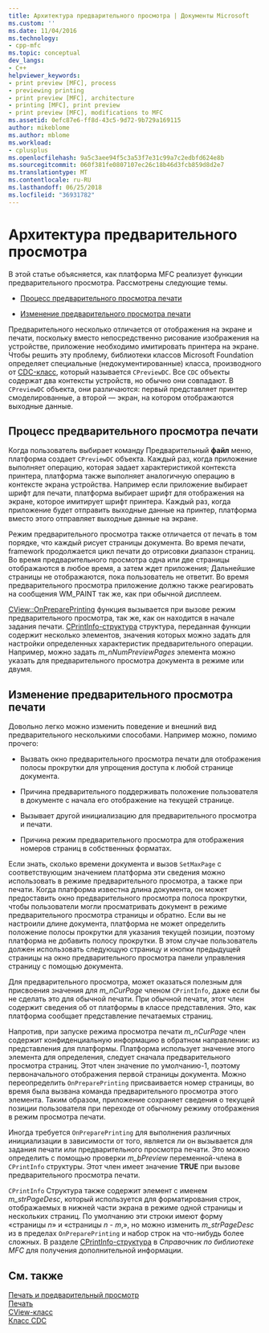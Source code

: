 ```yaml
---
title: Архитектура предварительного просмотра | Документы Microsoft
ms.custom: ''
ms.date: 11/04/2016
ms.technology:
- cpp-mfc
ms.topic: conceptual
dev_langs:
- C++
helpviewer_keywords:
- print preview [MFC], process
- previewing printing
- print preview [MFC], architecture
- printing [MFC], print preview
- print preview [MFC], modifications to MFC
ms.assetid: 0efc87e6-ff8d-43c5-9d72-9b729a169115
author: mikeblome
ms.author: mblome
ms.workload:
- cplusplus
ms.openlocfilehash: 9a5c3aee94f5c3a53f7e31c99a7c2edbfd624e8b
ms.sourcegitcommit: 060f381fe0807107ec26c18b46d3fcb859d8d2e7
ms.translationtype: MT
ms.contentlocale: ru-RU
ms.lasthandoff: 06/25/2018
ms.locfileid: "36931782"
---
```

# <a name="print-preview-architecture"></a>Архитектура предварительного просмотра
В этой статье объясняется, как платформа MFC реализует функции предварительного просмотра. Рассмотрены следующие темы.  
  
-   [Процесс предварительного просмотра печати](#_core_the_print_preview_process)  
  
-   [Изменение предварительного просмотра печати](#_core_modifying_print_preview)  
  
 Предварительного несколько отличается от отображения на экране и печати, поскольку вместо непосредственно рисование изображения на устройстве, приложение необходимо имитировать принтера на экране. Чтобы решить эту проблему, библиотеки классов Microsoft Foundation определяет специальные (недокументированные) класса, производного от [CDC-класс](../mfc/reference/cdc-class.md), который называется `CPreviewDC`. Все `CDC` объекты содержат два контексты устройств, но обычно они совпадают. В `CPreviewDC` объекта, они различаются: первый представляет принтер смоделированные, а второй — экран, на котором отображаются выходные данные.  
  
##  <a name="_core_the_print_preview_process"></a> Процесс предварительного просмотра печати  
 Когда пользователь выбирает команду Предварительный **файл** меню, платформа создает `CPreviewDC` объекта. Каждый раз, когда приложение выполняет операцию, которая задает характеристикой контекста принтера, платформа также выполняет аналогичную операцию в контексте экрана устройства. Например если приложение выбирает шрифт для печати, платформа выбирает шрифт для отображения на экране, которое имитирует шрифт принтера. Каждый раз, когда приложение будет отправить выходные данные на принтер, платформа вместо этого отправляет выходные данные на экране.  
  
 Режим предварительного просмотра также отличается от печать в том порядке, что каждый рисует страницы документа. Во время печати, framework продолжается цикл печати до отрисовки диапазон страниц. Во время предварительного просмотра одна или две страницы отображаются в любое время, а затем ждет приложения; Дальнейшие страницы не отображаются, пока пользователь не ответит. Во время предварительного просмотра приложение должно также реагировать на сообщения WM_PAINT так же, как при обычной дисплеем.  
  
 [CView::OnPreparePrinting](../mfc/reference/cview-class.md#onprepareprinting) функция вызывается при вызове режим предварительного просмотра, так же, как он находится в начале задания печати. [CPrintInfo-структура](../mfc/reference/cprintinfo-structure.md) структура, переданная функции содержит несколько элементов, значения которых можно задать для настройки определенных характеристик предварительного операции. Например, можно задать *m_nNumPreviewPages* элемента можно указать для предварительного просмотра документа в режиме или двумя.  
  
##  <a name="_core_modifying_print_preview"></a> Изменение предварительного просмотра печати  
 Довольно легко можно изменить поведение и внешний вид предварительного несколькими способами. Например можно, помимо прочего:  
  
-   Вызвать окно предварительного просмотра печати для отображения полосы прокрутки для упрощения доступа к любой странице документа.  
  
-   Причина предварительного поддерживать положение пользователя в документе с начала его отображение на текущей странице.  
  
-   Вызывает другой инициализацию для предварительного просмотра и печати.  
  
-   Причина режим предварительного просмотра для отображения номеров страниц в собственных форматах.  
  
 Если знать, сколько времени документа и вызов `SetMaxPage` с соответствующим значением платформа эти сведения можно использовать в режиме предварительного просмотра, а также при печати. Когда платформа известна длина документа, он может предоставить окно предварительного просмотра полоса прокрутки, чтобы пользователи могли просматривать документ в режиме предварительного просмотра страницы и обратно. Если вы не настроили длине документа, платформа не может определить положение полосы прокрутки для указания текущей позиции, поэтому платформа не добавить полосу прокрутки. В этом случае пользователь должен использовать следующую страницу и кнопки предыдущей страницы на окно предварительного просмотра панели управления страницу с помощью документа.  
  
 Для предварительного просмотра, может оказаться полезным для присвоения значения для *m_nCurPage* членом `CPrintInfo`, даже если бы не сделать это для обычной печати. При обычной печати, этот член содержит сведения об от платформы в классе представления. Это, как платформа сообщает представление печатаемых страниц.  
  
 Напротив, при запуске режима просмотра печати *m_nCurPage* член содержит конфиденциальную информацию в обратном направлении: из представления для платформы. Платформа использует значение этого элемента для определения, следует сначала предварительного просмотра страниц. Этот член значение по умолчанию-1, поэтому первоначального отображения первой страницы документа. Можно переопределить `OnPreparePrinting` присваивается номер страницы, во время была вызвана команда предварительного просмотра этого элемента. Таким образом, приложение сохраняет сведения о текущей позиции пользователя при переходе от обычному режиму отображения в режим просмотра печати.  
  
 Иногда требуется `OnPreparePrinting` для выполнения различных инициализации в зависимости от того, является ли он вызывается для задания печати или предварительного просмотра печати. Это можно определить с помощью проверки *m_bPreview* переменной-члена в `CPrintInfo` структуры. Этот член имеет значение **TRUE** при вызове предварительного просмотра печати.  
  
 `CPrintInfo` Структура также содержит элемент с именем *m_strPageDesc*, который используется для форматирования строк, отображаемых в нижней части экрана в режиме одной страницы и нескольких страниц. По умолчанию эти строки имеют форму «страницы *n*» и «страницы *n* - *m*,», но можно изменить *m_strPageDesc* из в пределах `OnPreparePrinting` и набор строк на что-нибудь более сложных. В разделе [CPrintInfo-структура](../mfc/reference/cprintinfo-structure.md) в *Справочник по библиотеке MFC* для получения дополнительной информации.  
  
## <a name="see-also"></a>См. также  
 [Печать и предварительный просмотр](../mfc/printing-and-print-preview.md)   
 [Печать](../mfc/printing.md)   
 [CView-класс](../mfc/reference/cview-class.md)   
 [Класс CDC](../mfc/reference/cdc-class.md)
